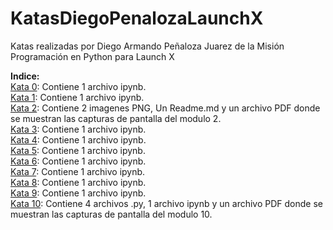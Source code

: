 # KatasDiegoPenalozaLaunchX
Katas realizadas por Diego Armando Peñaloza Juarez de la Misión Programación en Python para Launch X

**Indice:**  
[Kata 0](https://github.com/DiegoPenalozaJuarez/KatasDiegoPenalozaLaunchX/tree/main/Modulo%200%20-%20Preparaci%C3%B3n%20del%20entorno%20de%20trabajo): Contiene 1 archivo ipynb.  
[Kata 1](https://github.com/DiegoPenalozaJuarez/KatasDiegoPenalozaLaunchX/tree/main/Modulo%201%20-%20Primeros%20Pasos): Contiene 1 archivo ipynb.  
[Kata 2](https://github.com/DiegoPenalozaJuarez/KatasDiegoPenalozaLaunchX/tree/main/Modulo%202%20-%20Crear%20y%20Administrar%20Proyectos): Contiene 2 imagenes PNG, Un Readme.md y un archivo PDF donde se muestran las capturas de pantalla del modulo 2.    
[Kata 3](https://github.com/DiegoPenalozaJuarez/KatasDiegoPenalozaLaunchX/tree/main/Modulo%203%20-%20Usar%20logica%20booleana): Contiene 1 archivo ipynb.  
[Kata 4](https://github.com/DiegoPenalozaJuarez/KatasDiegoPenalozaLaunchX/tree/main/Modulo%204%20-%20Cadenas): Contiene 1 archivo ipynb.  
[Kata 5](https://github.com/DiegoPenalozaJuarez/KatasDiegoPenalozaLaunchX/tree/main/Modulo%205%20-%20Usas%20operaciones%20matematicas): Contiene 1 archivo ipynb.  
[Kata 6](https://github.com/DiegoPenalozaJuarez/KatasDiegoPenalozaLaunchX/tree/main/Modulo%206%20-%20Introducci%C3%B3n%20a%20las%20Listas): Contiene 1 archivo ipynb.  
[Kata 7](https://github.com/DiegoPenalozaJuarez/KatasDiegoPenalozaLaunchX/tree/main/Modulo%207%20-%20Estructuras%20de%20Control): Contiene 1 archivo ipynb.  
[Kata 8](https://github.com/DiegoPenalozaJuarez/KatasDiegoPenalozaLaunchX/tree/main/Modulo%208%20-%20Administrar%20Datos%20con%20Diccionarios): Contiene 1 archivo ipynb.  
[Kata 9](https://github.com/DiegoPenalozaJuarez/KatasDiegoPenalozaLaunchX/tree/main/Modulo%209%20-%20Funciones): Contiene 1 archivo ipynb.  
[Kata 10](https://github.com/DiegoPenalozaJuarez/KatasDiegoPenalozaLaunchX/tree/main/Modulo%2010%20-%20Manejo%20de%20errores): Contiene 4 archivos .py, 1 archivo ipynb y un archivo PDF donde se muestran las capturas de pantalla del modulo 10.
